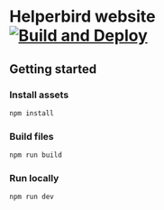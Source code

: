 

# Helperbird website [![Build and Deploy](https://github.com/Helperbird/website/actions/workflows/build.yml/badge.svg)](https://github.com/Helperbird/website/actions/workflows/build.yml)


## Getting started

### Install assets
```bash
npm install
```

### Build files

```bash
npm run build
```



### Run locally

```bash
npm run dev
```

